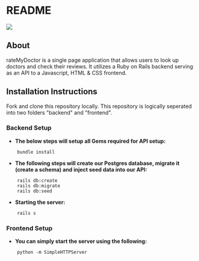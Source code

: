 # README

![](./img/giphy.gif)


## About
rateMyDoctor is a single page application that allows users to look up doctors and check their reviews. It utilizes a Ruby on Rails backend serving as an API to a Javascript, HTML & CSS frontend. 


## Installation Instructions

Fork and clone this repository locally. This repository is logically seperated into two folders "backend" and "frontend".

### Backend Setup

- <b> The below steps will setup all Gems required for API setup: </b>

``` cd backend 
    bundle install
```

- <b> The following steps will create our Postgres database, migrate it (create a schema) and inject seed data into our API: </b>

``` 
    rails db:create
    rails db:migrate 
    rails db:seed
```

- <b> Starting the server: </b>

```
    rails s
```
### Frontend Setup

- <b> You can simply start the server using the following: </b>

```
    python -m SimpleHTTPServer
```
